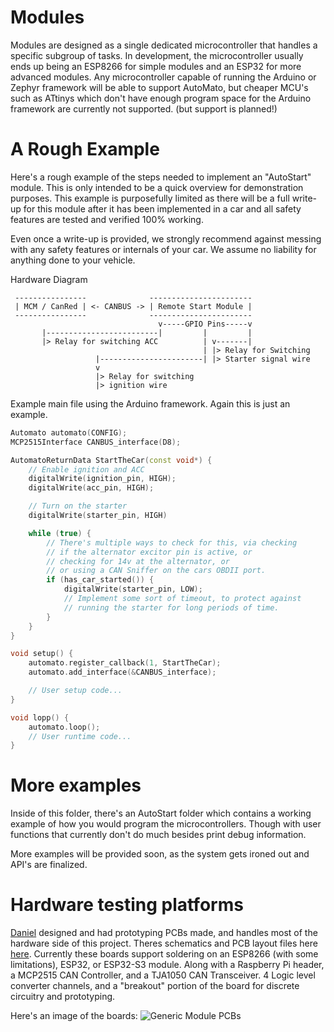 # Modules
Modules are designed as a single dedicated microcontroller that handles a specific subgroup of tasks. In development, the microcontroller usually ends up being an ESP8266 for simple modules and an ESP32 for more advanced modules. Any microcontroller capable of running the Arduino or Zephyr framework will be able to support AutoMato, but cheaper MCU's such as ATtinys which don't have enough program space for the Arduino framework are currently not supported. (but support is planned!)

# A Rough Example
Here's a rough example of the steps needed to implement an "AutoStart" module. This is only intended to be a quick overview for demonstration purposes. This example is purposefully limited as there will be a full write-up for this module after it has been implemented in a car and all safety features are tested and verified 100% working. 

Even once a write-up is provided, we strongly recommend against messing with any safety features or internals of your car. We assume no liability for anything done to your vehicle.

Hardware Diagram
```
 ----------------              -----------------------
 | MCM / CanRed | <- CANBUS -> | Remote Start Module | 
 ----------------              -----------------------
                                 v-----GPIO Pins-----v
       |-------------------------|         |         |
       |> Relay for switching ACC          | v-------|  
                                           | |> Relay for Switching
                   |-----------------------| |> Starter signal wire
                   v
                   |> Relay for switching
                   |> ignition wire
```

Example main file using the Arduino framework. Again this is just an example.
```cpp
Automato automato(CONFIG);
MCP2515Interface CANBUS_interface(D8);

AutomatoReturnData StartTheCar(const void*) {
    // Enable ignition and ACC
    digitalWrite(ignition_pin, HIGH);
    digitalWrite(acc_pin, HIGH);

    // Turn on the starter
    digitalWrite(starter_pin, HIGH)

    while (true) {
        // There's multiple ways to check for this, via checking
        // if the alternator excitor pin is active, or
        // checking for 14v at the alternator, or
        // or using a CAN Sniffer on the cars OBDII port.
        if (has_car_started()) {
            digitalWrite(starter_pin, LOW);            
            // Implement some sort of timeout, to protect against
            // running the starter for long periods of time. 
        }
    }
}

void setup() {
    automato.register_callback(1, StartTheCar);
    automato.add_interface(&CANBUS_interface);

    // User setup code...
}

void lopp() {
    automato.loop();
    // User runtime code...
}
```

# More examples
Inside of this folder, there's an AutoStart folder which contains a working example
of how you would program the microcontrollers. Though with user functions that currently don't do much besides print debug information. 

More examples will be provided soon, as the system gets ironed out and API's are finalized.

# Hardware testing platforms
[Daniel](https://github.com/sugarbooty) designed and had prototyping PCBs made, and handles most of the hardware side of this project. Theres schematics and PCB layout files here [here](https://github.com/monsterzack5/AutoMato/tree/development/Modules/Common/Schematics/generic_module). Currently these boards support soldering on an ESP8266 (with some limitations), ESP32, or ESP32-S3 module. Along with a Raspberry Pi header, a MCP2515 CAN Controller, and a TJA1050 CAN Transceiver. 4 Logic level converter channels, and a "breakout" portion of the board for discrete circuitry and prototyping.

Here's an image of the boards:
![Generic Module PCBs](https://raw.githubusercontent.com/monsterzack5/AutoMato/development/Modules/Common/Images/generic_module_pcbs.jpeg)
